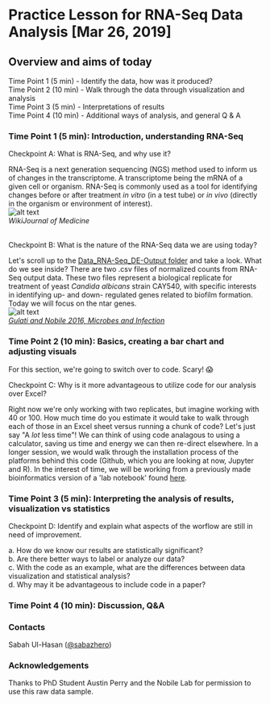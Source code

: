# Practice Lesson for RNA-Seq Data Analysis [Mar 26, 2019]

## Overview and aims of today
Time Point 1 (5 min) - Identify the data, how was it produced? </br>
Time Point 2 (10 min) - Walk through the data through visualization and analysis </br>
Time Point 3 (5 min) - Interpretations of results </br>
Time Point 4 (10 min) - Additional ways of analysis, and general Q & A </br>

### Time Point 1 (5 min): Introduction, understanding RNA-Seq
Checkpoint A: What is RNA-Seq, and why use it? </br> 

RNA-Seq is a next generation sequencing (NGS) method used to inform us of changes in the transcriptome. A transcriptome being the mRNA of a given cell or organism. RNA-Seq is commonly used as a tool for identifying changes before or after treatment *in vitro* (in a test tube) or *in vivo* (directly in the organism or environment of interest). </br>
![alt text](https://upload.wikimedia.org/wikipedia/commons/thumb/f/f3/Summary_of_RNA-Seq.svg/500px-Summary_of_RNA-Seq.svg.png)</br>
*WikiJournal of Medicine* </br></br>

Checkpoint B: What is the nature of the RNA-Seq data we are using today? </br> 

Let's scroll up to the [Data_RNA-Seq_DE-Output folder](https://github.com/sabahzero/Lesson-Plan_RNA-Seq/tree/master/Data_RNA-Seq_DE-Output) and take a look. What do we see inside? There are two .csv files of normalized counts from RNA-Seq output data. These two files represent a biological replicate for treatment of yeast *Candida albicans* strain CAY540, with specific interests in identifying up- and down- regulated genes related to biofilm formation. Today we will focus on the ntar genes. </br>
![alt text](https://ars.els-cdn.com/content/image/1-s2.0-S1286457916000095-gr2.jpg) </br>
*[Gulati and Nobile 2016, Microbes and Infection](https://www.sciencedirect.com/science/article/pii/S1286457916000095)*


### Time Point 2 (10 min): Basics, creating a bar chart and adjusting visuals
For this section, we're going to switch over to code. Scary! 😱 </br>

Checkpoint C: Why is it more advantageous to utilize code for our analysis over Excel? </br>

Right now we're only working with two replicates, but imagine working with 40 or 100. How much time do you estimate it would take to walk through each of those in an Excel sheet versus running a chunk of code? Let's just say "A *lot* less time"! We can think of using code analagous to using a calculator, saving us time and energy we can then re-direct elsewhere. In a longer session, we would walk through the installation process of the platforms behind this code (Github, which you are looking at now, Jupyter and R). In the interest of time, we will be working from a previously made bioinformatics version of a 'lab notebook' found [here](https://github.com/sabahzero/Lesson-Plan_RNA-Seq/blob/master/RNA-Seq_Lesson-Plan_R.ipynb). 

### Time Point 3 (5 min): Interpreting the analysis of results, visualization vs statistics

Checkpoint D: Identify and explain what aspects of the worflow are still in need of improvement.  </br>

a. How do we know our results are statistically significant? </br>
b. Are there better ways to label or analyze our data? </br>
c. With the code as an example, what are the differences between data visualization and statistical analysis? </br>
d. Why may it be advantageous to include code in a paper? </br>

### Time Point 4 (10 min): Discussion, Q&A 

### Contacts
Sabah Ul-Hasan ([@sabazhero](https://github.com/sabahzero)) </br>

### Acknowledgements
Thanks to PhD Student Austin Perry and the Nobile Lab for permission to use this raw data sample.
